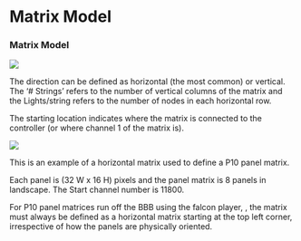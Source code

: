 # Matrix Model

### **Matrix Model**

![](https://lh6.googleusercontent.com/jlD2NDZw9BBkPOYUn9ccfgKQzCB1hzVhWR\_l15eo8446TupCMqsHqnk1Z5uYS\_D-VsC3d9tXg0QXB0oCoPTaze\_kP5QwWmiQYbCBV0yaKaxRJM2\_dvM1Y7GvWRzNcWmonFzxMD3F)

The direction can be defined as horizontal (the most common) or vertical. The ‘# Strings’ refers to the number of vertical columns of the matrix and the Lights/string refers to the number of nodes in each horizontal row. &#x20;

The starting location indicates where the matrix is connected to the controller (or where channel 1 of the matrix is).

![](https://lh3.googleusercontent.com/kaa-ZVjdFHQoaOG8PJ8ipke8Tma4Uqmn-0szajKunO\_-S0P6wKv5V\_pyOHDzov0dXDnblzOcUjHA\_gt0EYMpxYK9z62PRLH8oZoObCRn3UWq7iGdwKau628JA1s6RPkwgXG6ZkJ\_)

This is an example of a horizontal matrix used to define a P10 panel matrix. &#x20;

Each panel is (32 W x 16 H) pixels and the panel matrix is 8 panels in landscape.  The Start channel number is 11800.

For P10 panel matrices run off the BBB using the falcon player, , the matrix must always be defined as a horizontal matrix starting at the top left corner, irrespective of how the panels are physically  oriented.
